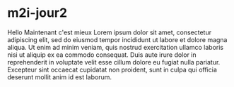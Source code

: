 # m2i-jour2
Hello
Maintenant c'est mieux
Lorem ipsum dolor sit amet, consectetur adipiscing elit, 
sed do eiusmod tempor incididunt ut labore et dolore magna aliqua.
 Ut enim ad minim veniam, quis nostrud exercitation ullamco laboris 
 nisi ut aliquip ex ea commodo consequat. Duis aute irure dolor in reprehenderit 
 in voluptate velit esse cillum dolore eu fugiat nulla pariatur. Excepteur sint occaecat cupidatat non 
 proident, sunt in culpa qui officia deserunt mollit anim id est laborum.